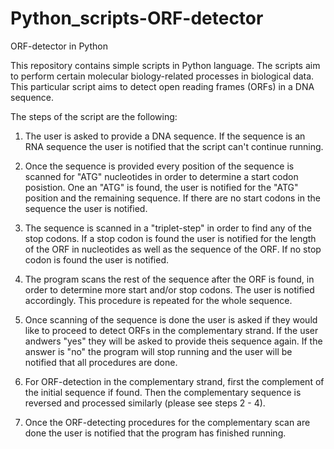 # Python_scripts-ORF-detector
 
ORF-detector in Python


This repository contains simple scripts in Python language. The scripts aim to perform certain molecular biology-related processes in biological data. This particular script aims to detect open reading frames (ORFs) in a DNA sequence. 


The steps of the script are the following:

1. The user is asked to provide a DNA sequence. If the sequence is an RNA sequence the user is notified that the script can't continue running.
	
2. Once the sequence is provided every position of the sequence is scanned for "ATG" nucleotides in order to determine a start codon posistion. 
One an "ATG" is found, the user is notified for the "ATG" position and the remaining sequence. If there are no start codons in the sequence the user is notified.
	
3. The sequence is scanned in a "triplet-step" in order to find any of the stop codons. If a stop codon is found the user is notified for the length of the ORF in nucleotides as well as the sequence of the ORF. If no stop codon is found the user is notified.
	
4. The program scans the rest of the sequence after the ORF is found, in order to determine more start and/or stop codons. The user is notified accordingly. This procedure is repeated for the whole sequence.
	
5. Once scanning of the sequence is done the user is asked if they would like to proceed to detect ORFs in the complementary strand. If the user andwers "yes" they will be asked to provide theis sequence again. If the answer is "no" the program will stop running and the user will be notified that all procedures are done. 
	
6. For ORF-detection in the complementary strand, first the complement of the initial sequence if found. Then the complementary sequence is reversed and processed similarly (please see steps 2 - 4). 
	
7. Once the ORF-detecting procedures for the complementary scan are done the user is notified that the program has finished running.
